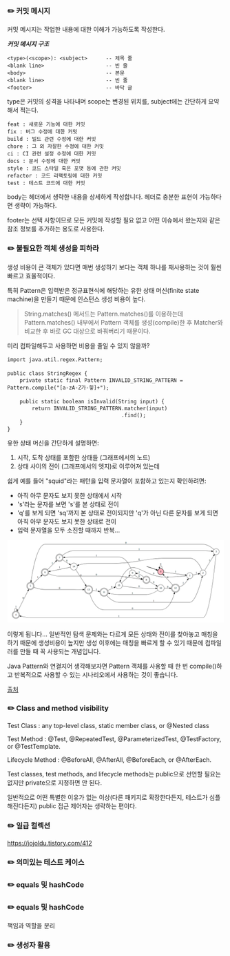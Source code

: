 ### ✏️ 커밋 메시지

커밋 메시지는 작업한 내용에 대한 이해가 가능하도록 작성한다.

***커밋 메시지 구조***

```
<type>(<scope>): <subject>      -- 제목 줄
<blank line>                    -- 빈 줄
<body>                          -- 본문
<blank line>                    -- 빈 줄
<footer>                        -- 바닥 글
```

type은 커밋의 성격을 나타내며 scope는 변경된 위치를, subject에는 간단하게 요약해서 적는다.

```
feat : 새로운 기능에 대한 커밋
fix : 버그 수정에 대한 커밋
build : 빌드 관련 수정에 대한 커밋
chore : 그 외 자잘한 수정에 대한 커밋
ci : CI 관련 설정 수정에 대한 커밋
docs : 문서 수정에 대한 커밋
style : 코드 스타일 혹은 포맷 등에 관한 커밋
refactor : 코드 리팩토링에 대한 커밋
test : 테스트 코드에 대한 커밋
```

body는 헤더에서 생략한 내용을 상세하게 작성합니다. 헤더로 충분한 표현이 가능하다면 생략이 가능하다.

footer는 선택 사항이므로 모든 커밋에 작성할 필요 없고 어떤 이슈에서 왔는지와 같은 참조 정보를 추가하는 용도로 사용한다.

### ✏️ 불필요한 객체 생성을 피하라

생성 비용이 큰 객체가 있다면 매번 생성하기 보다는 객체 하나를 재사용하는 것이 훨씬 빠르고 효율적이다.

특히 Pattern은 입력받은 정규표현식에 해당하는 유한 상태 머신(finite state machine)을 만들기 때문에 인스턴스 생성 비용이 높다.

> String.matches() 메서드는 Pattern.matches()를 이용하는데 Pattern.matches() 내부에서 Pattern 객체를 생성(compile)한 후 Matcher와 비교한 후 바로 GC 대상으로 바꿔버리기 때문이다.

미리 컴파일해두고 사용하면 비용을 줄일 수 있지 않을까?

```
import java.util.regex.Pattern;

public class StringRegex {
    private static final Pattern INVALID_STRING_PATTERN = Pattern.compile("[a-zA-Z가-힣]+");

    public static boolean isInvalid(String input) {
        return INVALID_STRING_PATTERN.matcher(input)
                                     .find();
    }
}
```

유한 상태 머신을 간단하게 설명하면:

1. 시작, 도착 상태를 포함한 상태들 (그래프에서의 노드)
2. 상태 사이의 전이 (그래프에서의 엣지)로 이루어져 있는데
   
쉽게 예를 들어 "squid"라는 패턴을 입력 문자열이 포함하고 있는지 확인하려면:

- 아직 아무 문자도 보지 못한 상태에서 시작
- 's'라는 문자를 보면 's'를 본 상태로 전이
- 'q'를 보게 되면 'sq'까지 본 상태로 전이되지만 'q'가 아닌 다른 문자를 보게 되면 아직 아무 문자도 보지 못한 상태로 전이
- 입력 문자열을 모두 소진할 때까지 반복...

![state](../../image/d3871518-a7d3-4de0-97a7-4b00fd30ce13.png)

이렇게 됩니다... 일반적인 탐색 문제와는 다르게 모든 상태와 전이를 찾아놓고 매칭을 하기 때문에 생성비용이 높지만 생성 이후에는 매칭을 빠르게 할 수 있기 때문에 컴파일러를 만들 때 꼭 사용되는 개념입니다.

Java Pattern와 연결지어 생각해보자면 Pattern 객체를 사용할 때 한 번 compile()하고 반복적으로 사용할 수 있는 시나리오에서 사용하는 것이 좋습니다.

[출처](https://github.com/java-squid/effective-java/issues/6#issuecomment-696519565)

### ✏️ Class and method visibility

Test Class : any top-level class, static member class, or @Nested class

Test Method : @Test, @RepeatedTest, @ParameterizedTest, @TestFactory, or @TestTemplate.

Lifecycle Method : @BeforeAll, @AfterAll, @BeforeEach, or @AfterEach.

Test classes, test methods, and lifecycle methods는 public으로 선언할 필요는 없지만 private으로 지정하면 안 된다.

일반적으로 어떤 특별한 이유가 없는 이상(다른 패키지로 확장한다든지, 테스트가 심플해진다든지) public 접근 제어자는 생략하는 편이다.

### ✏️ 일급 컬렉션

https://jojoldu.tistory.com/412


### ✏️ 의미있는 테스트 케이스


### ✏️ equals 및 hashCode 


### ✏️ equals 및 hashCode
책임과 역할을 분리

### ✏️ 생성자 활용
